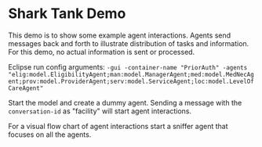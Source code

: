 # Shark Tank Demo

This demo is to show some example agent interactions. 
Agents send messages back and forth to illustrate distribution of tasks and information. 
For this demo, no actual information is sent or processed.

Eclipse run config arguments: `-gui -container-name "PriorAuth" -agents "elig:model.EligibilityAgent;man:model.ManagerAgent;med:model.MedNecAgent;prov:model.ProviderAgent;serv:model.ServiceAgent;loc:model.LevelOfCareAgent"`

Start the model and create a dummy agent. Sending a message with the `conversation-id` as "facility" will start agent interactions.

For a visual flow chart of agent interactions start a sniffer agent that focuses on all the agents.
